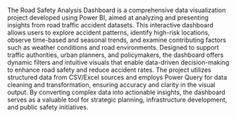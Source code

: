 The Road Safety Analysis Dashboard is a comprehensive data visualization project developed using Power BI, aimed at analyzing and presenting insights from road traffic accident datasets. This interactive dashboard allows users to explore accident patterns, identify high-risk locations, observe time-based and seasonal trends, and examine contributing factors such as weather conditions and road environments. Designed to support traffic authorities, urban planners, and policymakers, the dashboard offers dynamic filters and intuitive visuals that enable data-driven decision-making to enhance road safety and reduce accident rates. The project utilizes structured data from CSV/Excel sources and employs Power Query for data cleaning and transformation, ensuring accuracy and clarity in the visual output. By converting complex data into actionable insights, the dashboard serves as a valuable tool for strategic planning, infrastructure development, and public safety initiatives.
